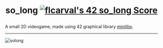 # <p align="center">so_long [![flcarval's 42 so_long Score](https://badge42.vercel.app/api/v2/cl1lmiew3000609l599o75f45/project/2543232)](https://github.com/JaeSeoKim/badge42)</p>
A small 2D videogame, made using 42 graphical library <a href="https://github.com/42Paris/minilibx-linux">minilibx</a>.

---------------------------
![solong](https://user-images.githubusercontent.com/79296277/168317085-638713f4-38fb-4ca6-aa9b-d7a91e3cd0fc.gif)
